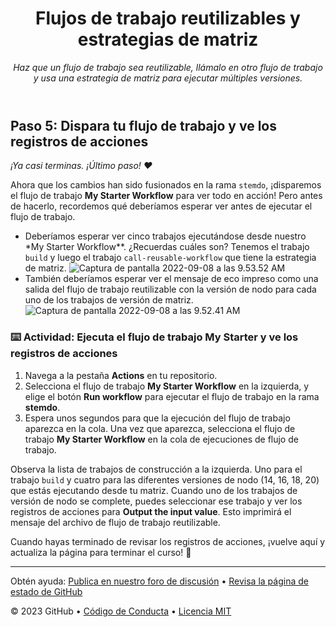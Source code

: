 <header>

<!--
  <<< Notas del autor: Encabezado del curso >>>
  Lee <https://skills.github.com/quickstart> para obtener más información sobre cómo construir cursos usando esta plantilla.
  Incluye una imagen de 1280×640, el nombre del curso en minúsculas con una descripción concisa en énfasis.
  En la configuración de tu repositorio: habilita el repositorio de plantillas, agrega tu imagen social de 1280×640, elimina automáticamente las ramas principales.
  Junto a "Acerca de", agrega descripción y etiquetas; deshabilita las versiones, paquetes y entornos.
  Agrega tu licencia de código abierto, GitHub utiliza la licencia MIT.
-->

# Flujos de trabajo reutilizables y estrategias de matriz

_Haz que un flujo de trabajo sea reutilizable, llámalo en otro flujo de trabajo y usa una estrategia de matriz para ejecutar múltiples versiones._

</header>

<!--
  <<< Notas del autor: Paso 5 >>>
  Comienza este paso reconociendo el paso anterior.
  Define términos y enlaza a docs.github.com.
-->

## Paso 5: Dispara tu flujo de trabajo y ve los registros de acciones

_¡Ya casi terminas. ¡Último paso! :heart:_

Ahora que los cambios han sido fusionados en la rama `stemdo`, ¡disparemos el flujo de trabajo **My Starter Workflow** para ver todo en acción! Pero antes de hacerlo, recordemos qué deberíamos esperar ver antes de ejecutar el flujo de trabajo.

- Deberíamos esperar ver cinco trabajos ejecutándose desde nuestro \*My Starter Workflow\*\*. ¿Recuerdas cuáles son? Tenemos el trabajo `build` y luego el trabajo `call-reusable-workflow` que tiene la estrategia de matriz.
  ![Captura de pantalla 2022-09-08 a las 9.53.52 AM](https://user-images.githubusercontent.com/6351798/189220189-97361a5e-eecf-4666-a859-e0587354bafe.png)
- También deberíamos esperar ver el mensaje de eco impreso como una salida del flujo de trabajo reutilizable con la versión de nodo para cada uno de los trabajos de versión de matriz.
  ![Captura de pantalla 2022-09-08 a las 9.52.41 AM](https://user-images.githubusercontent.com/6351798/189220620-0576540a-366f-44e1-866c-2955af399cdb.png)


### :keyboard: Actividad: Ejecuta el flujo de trabajo My Starter y ve los registros de acciones

1. Navega a la pestaña **Actions** en tu repositorio.
1. Selecciona el flujo de trabajo **My Starter Workflow** en la izquierda, y elige el botón **Run workflow** para ejecutar el flujo de trabajo en la rama **stemdo**.
1. Espera unos segundos para que la ejecución del flujo de trabajo aparezca en la cola. Una vez que aparezca, selecciona el flujo de trabajo **My Starter Workflow** en la cola de ejecuciones de flujo de trabajo.

Observa la lista de trabajos de construcción a la izquierda. Uno para el trabajo `build` y cuatro para las diferentes versiones de nodo (14, 16, 18, 20) que estás ejecutando desde tu matriz. Cuando uno de los trabajos de versión de nodo se complete, puedes seleccionar ese trabajo y ver los registros de acciones para **Output the input value**. Esto imprimirá el mensaje del archivo de flujo de trabajo reutilizable.

Cuando hayas terminado de revisar los registros de acciones, ¡vuelve aquí y actualiza la página para terminar el curso! 🎉

<footer>

<!--
  <<< Notas del autor: Pie de página >>>
  Agrega un enlace para obtener soporte, página de estado de GitHub, código de conducta, enlace de licencia.
-->

---

Obtén ayuda: [Publica en nuestro foro de discusión](https://github.com/orgs/skills/discussions/categories/test-with-actions) &bull; [Revisa la página de estado de GitHub](https://www.githubstatus.com/)

&copy; 2023 GitHub &bull; [Código de Conducta](https://www.contributor-covenant.org/version/2/1/code_of_conduct/code_of_conduct.md) &bull; [Licencia MIT](https://gh.io/mit)

</footer>
